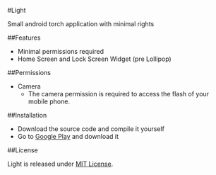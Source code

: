 #Light

Small android torch application with minimal rights

##Features

- Minimal permissions required
- Home Screen and Lock Screen Widget (pre Lollipop)

##Permissions

- Camera
	- The camera permission is required to access the flash of your mobile phone.

##Installation

- Download the source code and compile it yourself
- Go to [Google Play](https://play.google.com/store/apps/details?id=de.andrano.light) and download it

##License

Light is released under [MIT License](http://opensource.org/licenses/mit-license.php).